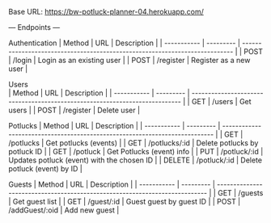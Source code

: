Base URL:
https://bw-potluck-planner-04.herokuapp.com/

— Endpoints —

Authentication
| Method      | URL       | Description                                                                 |
| ----------- | --------- | --------------------------------------------------------------------------- |
| POST        | /login    | Login as an existing user                                                   |
| POST        | /register | Register as a new user                                                      |
		
Users 		
| Method      | URL       | Description                                                                 |
| ----------- | --------- | --------------------------------------------------------------------------- |
| GET         | /users    | Get users                                                                   |
| POST        | /register | Delete user                                                                 |


Potlucks
| Method      | URL       | Description                                                                 |
| ----------- | --------- | --------------------------------------------------------------------------- |
| GET         | /potlucks | Get potlucks (events)                                                       |
| GET         | /potlucks/:id | Delete potlucks by potluck ID                                           |
| GET         | /potluck  | Get Potlucks (event) info                                                   |
| PUT         | /potluck/:id | Updates potluck (event) with the chosen ID                               |
| DELETE      | /potluck/:id | Delete potluck (event) by ID                                             |


Guests
| Method      | URL       | Description                                                                 |
| ----------- | --------- | --------------------------------------------------------------------------- |
| GET         | /guests   | Get guest list                                                              |
| GET         | /guest/:id | Guest guest by guest ID                                                    |
| POST        | /addGuest/:oid | Add new guest                                                          |
